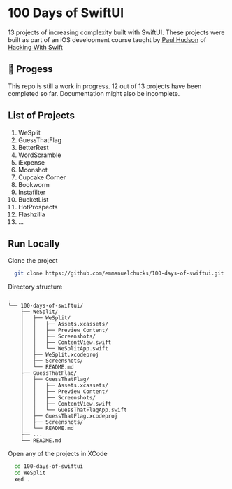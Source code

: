 # 100 Days of SwiftUI

13 projects of increasing complexity built with SwiftUI. These projects were built as part of an iOS development course taught by [Paul Hudson](https://twitter.com/twostraws) of [Hacking With Swift](https://hackingwithswift.com)

## 🚧 Progess

This repo is still a work in progress. 12 out of 13 projects have been completed so far. Documentation might also be incomplete.

## List of Projects

1. WeSplit
1. GuessThatFlag
1. BetterRest
1. WordScramble
1. iExpense
1. Moonshot
1. Cupcake Corner
1. Bookworm
1. Instafilter
1. BucketList
1. HotProspects
1. Flashzilla
1. ...

## Run Locally

Clone the project

```bash
  git clone https://github.com/emmanuelchucks/100-days-of-swiftui.git
```

Directory structure

```
.
└── 100-days-of-swiftui/
    ├── WeSplit/
    │   ├── WeSplit/
    │   │   ├── Assets.xcassets/
    │   │   ├── Preview Content/
    │   │   ├── Screenshots/
    │   │   ├── ContentView.swift
    │   │   └── WeSplitApp.swift
    │   ├── WeSplit.xcodeproj
    │   ├── Screenshots/
    │   └── README.md
    ├── GuessThatFlag/
    │   ├── GuessThatFlag/
    │   │   ├── Assets.xcassets/
    │   │   ├── Preview Content/
    │   │   ├── Screenshots/
    │   │   ├── ContentView.swift
    │   │   └── GuessThatFlagApp.swift
    │   ├── GuessThatFlag.xcodeproj
    │   ├── Screenshots/
    │   └── README.md
    ├── ...
    └── README.md
```

Open any of the projects in XCode

```bash
  cd 100-days-of-swiftui
  cd WeSplit
  xed .
```

